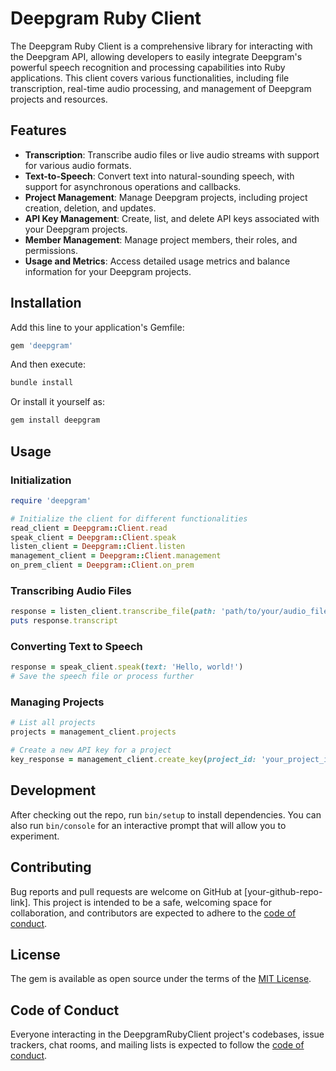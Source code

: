 # Deepgram Ruby Client

The Deepgram Ruby Client is a comprehensive library for interacting with the Deepgram API, allowing developers to easily integrate Deepgram's powerful speech recognition and processing capabilities into Ruby applications. This client covers various functionalities, including file transcription, real-time audio processing, and management of Deepgram projects and resources.

## Features

- **Transcription**: Transcribe audio files or live audio streams with support for various audio formats.
- **Text-to-Speech**: Convert text into natural-sounding speech, with support for asynchronous operations and callbacks.
- **Project Management**: Manage Deepgram projects, including project creation, deletion, and updates.
- **API Key Management**: Create, list, and delete API keys associated with your Deepgram projects.
- **Member Management**: Manage project members, their roles, and permissions.
- **Usage and Metrics**: Access detailed usage metrics and balance information for your Deepgram projects.

## Installation

Add this line to your application's Gemfile:

```ruby
gem 'deepgram'
```

And then execute:

```bash
bundle install
```

Or install it yourself as:

```bash
gem install deepgram
```

## Usage

### Initialization

```ruby
require 'deepgram'

# Initialize the client for different functionalities
read_client = Deepgram::Client.read
speak_client = Deepgram::Client.speak
listen_client = Deepgram::Client.listen
management_client = Deepgram::Client.management
on_prem_client = Deepgram::Client.on_prem
```

### Transcribing Audio Files

```ruby
response = listen_client.transcribe_file(path: 'path/to/your/audio_file.wav')
puts response.transcript
```

### Converting Text to Speech

```ruby
response = speak_client.speak(text: 'Hello, world!')
# Save the speech file or process further
```

### Managing Projects

```ruby
# List all projects
projects = management_client.projects

# Create a new API key for a project
key_response = management_client.create_key(project_id: 'your_project_id', comment: 'New key', scopes: ['full_access'])
```

## Development

After checking out the repo, run `bin/setup` to install dependencies. You can also run `bin/console` for an interactive prompt that will allow you to experiment.

## Contributing

Bug reports and pull requests are welcome on GitHub at [your-github-repo-link]. This project is intended to be a safe, welcoming space for collaboration, and contributors are expected to adhere to the [code of conduct](CODE_OF_CONDUCT.md).

## License

The gem is available as open source under the terms of the [MIT License](LICENSE.txt).

## Code of Conduct

Everyone interacting in the DeepgramRubyClient project's codebases, issue trackers, chat rooms, and mailing lists is expected to follow the [code of conduct](CODE_OF_CONDUCT.md).
